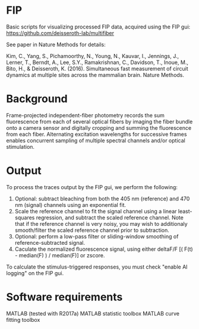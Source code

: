# FIP
Basic scripts for visualizing processed FIP data, acquired using the FIP gui: https://github.com/deisseroth-lab/multifiber

See paper in Nature Methods for details:

Kim, C., Yang, S., Pichamoorthy, N., Young, N., Kauvar, I., Jennings, J., Lerner, T., Berndt, A., Lee, S.Y., Ramakrishnan, C., Davidson, T., Inoue, M., Bito, H., & Deisseroth, K. (2016). Simultaneous fast measurement of circuit dynamics at multiple sites across the mammalian brain. Nature Methods.

# Background
Frame-projected independent-fiber photometry records the sum fluorescence from each of several optical fibers by imaging the fiber bundle onto a camera sensor and digitally cropping and summing the fluorescence from each fiber. Alternating excitation wavelengths for successive frames enables concurrent sampling of multiple spectral channels and/or optical stimulation.

# Output
To process the traces output by the FIP gui, we perform the following:
1) Optional: subtract bleaching from both the 405 nm (reference) and 470 nm (signal) channels using an exponential fit.
2) Scale the reference channel to fit the signal channel using a linear least-squares regression, and subtract the scaled reference channel. Note that if the reference channel is very noisy, you may wish to additionaly smooth/filter the scaled reference channel prior to subtraction.
3) Optional: perform a low-pass filter or sliding-window smoothing of reference-subtracted signal.
4) Caculate the normalized fluorescence signal, using either deltaF/F [( F(t) - median(F) ) / median(F)] or zscore.

To calculate the stimulus-triggered responses, you must check "enable AI logging" on the FIP gui.

# Software requirements
MATLAB (tested with R2017a)
MATLAB statistic toolbox
MATLAB curve fitting toolbox
